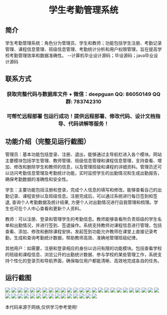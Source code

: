 <p><h1 align="center">学生考勤管理系统</h1></p>

## 简介
学生考勤管理系统：角色分为管理员、学生和教师；功能包括学生注册、考勤记录管理、课程信息管理、班级信息管理、考勤统计分析和用户权限管理，旨在提高学校考勤管理效率和数据准确性。    --计算机毕业设计源码；毕设源码；java毕业设计源码


## 联系方式
<p><h3 align="center">获取完整代码与数据库文件 + 微信：deepguan QQ: 86050149 QQ群: 783742310</h3></p>
<p><h3 align="center">可帮忙远程部署 包运行成功！提供远程部署、修改代码、设计文档指导、代码讲解等服务！</h3></p>

## 功能介绍（完整见运行截图）
管理员：基本功能包括登录、注册、退出，能够通过主导航栏进入各个模块。网站主要模块包括学生管理、教师管理、班级信息管理和课程信息管理，支持查看、增加、修改和删除学生和教师的信息，以及管理班级和课程的详细资料。管理员还可以访问考勤信息管理及考勤统计功能，实时监控学生的出勤情况和生成出勤报告，确保考勤数据的准确性和安全性。

学生：主要功能包括注册和登录，完成个人信息的填写和修改。能够查看自己的出勤记录、课程安排以及班级信息。注册完成后，可以通过系统进行每日签到和签退, 查询个人考勤数据及统计结果, 方便个人对出勤情况进行自我管理和梳理。学生也可在个人中心查看和更新个人资料。

教师：可以注册、登录和管理学生的考勤信息。教师能够查看所负责班级的学生名单和出勤情况，并进行签到、签退操作。系统支持教师对课程信息进行管理，包括查看、添加、修改和删除课程安排。发起签到功能允许教师在课堂上直接记录考勤，生成和查询考勤统计数据，帮助教师高效、准确地管理班级纪律。

其他用户：如需要，注册和登录相应的身份以访问有限的功能模块。包括查看学校的班级和课程信息、浏览公开的出勤统计数据、参与学校的某些管理工作，系统支持个性化的登录页和导航界面，确保每位用户都能清晰、高效地完成各自的任务。


## 运行截图
![](https://bs-1329754181.cos.ap-shanghai.myqcloud.com/spring/StudentAttendanceManagementSystem/img/001.jpg)
![](https://bs-1329754181.cos.ap-shanghai.myqcloud.com/spring/StudentAttendanceManagementSystem/img/002.jpg)
![](https://bs-1329754181.cos.ap-shanghai.myqcloud.com/spring/StudentAttendanceManagementSystem/img/003.jpg)
![](https://bs-1329754181.cos.ap-shanghai.myqcloud.com/spring/StudentAttendanceManagementSystem/img/004.jpg)
![](https://bs-1329754181.cos.ap-shanghai.myqcloud.com/spring/StudentAttendanceManagementSystem/img/005.jpg)
![](https://bs-1329754181.cos.ap-shanghai.myqcloud.com/spring/StudentAttendanceManagementSystem/img/006.jpg)
![](https://bs-1329754181.cos.ap-shanghai.myqcloud.com/spring/StudentAttendanceManagementSystem/img/007.jpg)
![](https://bs-1329754181.cos.ap-shanghai.myqcloud.com/spring/StudentAttendanceManagementSystem/img/008.jpg)
![](https://bs-1329754181.cos.ap-shanghai.myqcloud.com/spring/StudentAttendanceManagementSystem/img/009.jpg)
![](https://bs-1329754181.cos.ap-shanghai.myqcloud.com/spring/StudentAttendanceManagementSystem/img/010.jpg)
![](https://bs-1329754181.cos.ap-shanghai.myqcloud.com/spring/StudentAttendanceManagementSystem/img/011.jpg)
![](https://bs-1329754181.cos.ap-shanghai.myqcloud.com/spring/StudentAttendanceManagementSystem/img/012.jpg)
![](https://bs-1329754181.cos.ap-shanghai.myqcloud.com/spring/StudentAttendanceManagementSystem/img/013.jpg)
![](https://bs-1329754181.cos.ap-shanghai.myqcloud.com/spring/StudentAttendanceManagementSystem/img/014.jpg)
![](https://bs-1329754181.cos.ap-shanghai.myqcloud.com/spring/StudentAttendanceManagementSystem/img/015.jpg)
![](https://bs-1329754181.cos.ap-shanghai.myqcloud.com/spring/StudentAttendanceManagementSystem/img/016.jpg)
![](https://bs-1329754181.cos.ap-shanghai.myqcloud.com/spring/StudentAttendanceManagementSystem/img/017.jpg)
![](https://bs-1329754181.cos.ap-shanghai.myqcloud.com/spring/StudentAttendanceManagementSystem/img/018.jpg)
![](https://bs-1329754181.cos.ap-shanghai.myqcloud.com/spring/StudentAttendanceManagementSystem/img/019.jpg)
![](https://bs-1329754181.cos.ap-shanghai.myqcloud.com/spring/StudentAttendanceManagementSystem/img/020.jpg)
![](https://bs-1329754181.cos.ap-shanghai.myqcloud.com/spring/StudentAttendanceManagementSystem/img/021.jpg)
![](https://bs-1329754181.cos.ap-shanghai.myqcloud.com/spring/StudentAttendanceManagementSystem/img/022.jpg)
![](https://bs-1329754181.cos.ap-shanghai.myqcloud.com/spring/StudentAttendanceManagementSystem/img/023.jpg)
![](https://bs-1329754181.cos.ap-shanghai.myqcloud.com/spring/StudentAttendanceManagementSystem/img/024.jpg)
![](https://bs-1329754181.cos.ap-shanghai.myqcloud.com/spring/StudentAttendanceManagementSystem/img/025.jpg)
![](https://bs-1329754181.cos.ap-shanghai.myqcloud.com/spring/StudentAttendanceManagementSystem/img/026.jpg)
![](https://bs-1329754181.cos.ap-shanghai.myqcloud.com/spring/StudentAttendanceManagementSystem/img/027.jpg)
![](https://bs-1329754181.cos.ap-shanghai.myqcloud.com/spring/StudentAttendanceManagementSystem/img/028.jpg)
![](https://bs-1329754181.cos.ap-shanghai.myqcloud.com/spring/StudentAttendanceManagementSystem/img/029.jpg)
![](https://bs-1329754181.cos.ap-shanghai.myqcloud.com/spring/StudentAttendanceManagementSystem/img/030.jpg)
![](https://bs-1329754181.cos.ap-shanghai.myqcloud.com/spring/StudentAttendanceManagementSystem/img/031.jpg)
![](https://bs-1329754181.cos.ap-shanghai.myqcloud.com/spring/StudentAttendanceManagementSystem/img/032.jpg)
![](https://bs-1329754181.cos.ap-shanghai.myqcloud.com/spring/StudentAttendanceManagementSystem/img/033.jpg)
![](https://bs-1329754181.cos.ap-shanghai.myqcloud.com/spring/StudentAttendanceManagementSystem/img/034.jpg)
![](https://bs-1329754181.cos.ap-shanghai.myqcloud.com/spring/StudentAttendanceManagementSystem/img/035.jpg)
![](https://bs-1329754181.cos.ap-shanghai.myqcloud.com/spring/StudentAttendanceManagementSystem/img/036.jpg)
![](https://bs-1329754181.cos.ap-shanghai.myqcloud.com/spring/StudentAttendanceManagementSystem/img/037.jpg)
![](https://bs-1329754181.cos.ap-shanghai.myqcloud.com/spring/StudentAttendanceManagementSystem/img/038.jpg)
![](https://bs-1329754181.cos.ap-shanghai.myqcloud.com/spring/StudentAttendanceManagementSystem/img/039.jpg)
![](https://bs-1329754181.cos.ap-shanghai.myqcloud.com/spring/StudentAttendanceManagementSystem/img/040.jpg)

<p>本代码来源于网络,仅供学习参考使用!</p>
